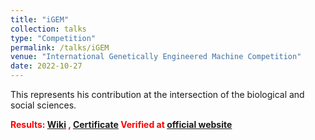 ```yaml
---
title: "iGEM"
collection: talks
type: "Competition"
permalink: /talks/iGEM
venue: "International Genetically Engineered Machine Competition"
date: 2022-10-27
---
```


This represents his contribution at the intersection of the biological and social sciences.

<span style="color:red">**Results: [Wiki](https://2022.igem.wiki/bnuzh-china/) , [Certificate]({{site.url}}/file/2022年11月_金牌_iGEM.pdf) Verified at [official website](https://projects.igem.org/2022/bnuzh-china)**

